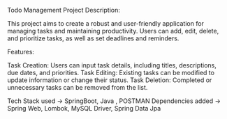 Todo Management Project
Description:

This project aims to create a robust and user-friendly application for managing tasks and maintaining productivity. Users can add, edit, delete, and prioritize tasks, as well as set deadlines and reminders.

Features:

Task Creation: Users can input task details, including titles, descriptions, due dates, and priorities.
Task Editing: Existing tasks can be modified to update information or change their status.
Task Deletion: Completed or unnecessary tasks can be removed from the list.

Tech Stack used -> SpringBoot, Java , POSTMAN
Dependencies added -> Spring Web, Lombok, MySQL Driver, Spring Data Jpa
